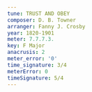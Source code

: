 ```yaml
---
tune: TRUST AND OBEY
composer: D. B. Towner
arranger: Fanny J. Crosby
year: 1820-1901
meter: 7.7.7.3.
key: F Major
anacrusis: 2
meter_error: '0'
time_signature: 3/4
meterError: 0
timeSignature: 5/4
---
```

